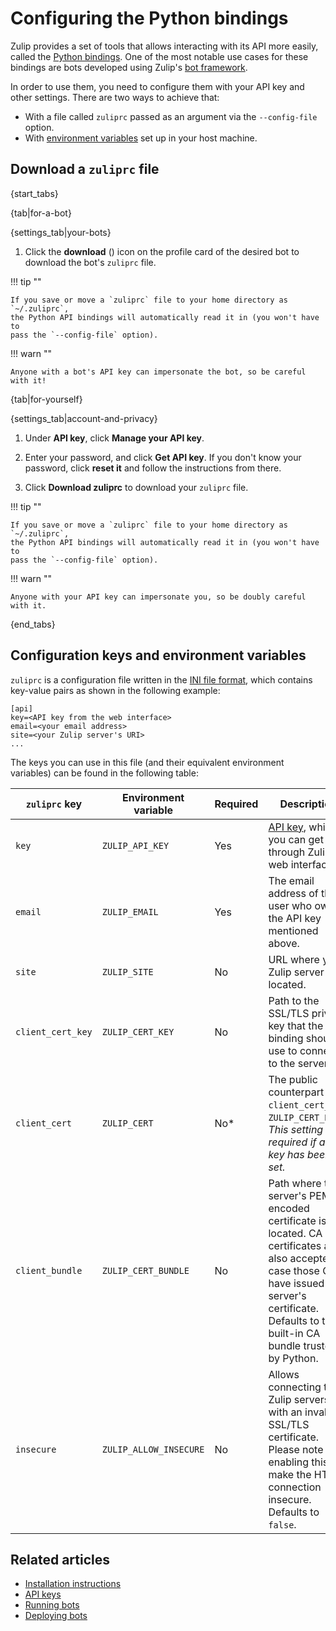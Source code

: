 # Configuring the Python bindings

Zulip provides a set of tools that allows interacting with its API more
easily, called the [Python bindings](https://pypi.python.org/pypi/zulip/).
One of the most notable use cases for these bindings are bots developed
using Zulip's [bot framework](/api/writing-bots).

In order to use them, you need to configure them with your API key and other
settings. There are two ways to achieve that:

 - With a file called `zuliprc` passed as an argument via the `--config-file`
   option.
 - With
   [environment variables](https://en.wikipedia.org/wiki/Environment_variable)
   set up in your host machine.

## Download a `zuliprc` file

{start_tabs}

{tab|for-a-bot}

{settings_tab|your-bots}

1. Click the **download** (<i class="fa fa-download"></i>) icon on the profile
   card of the desired bot to download the bot's `zuliprc` file.

!!! tip ""

    If you save or move a `zuliprc` file to your home directory as `~/.zuliprc`,
    the Python API bindings will automatically read it in (you won't have to
    pass the `--config-file` option).

!!! warn ""

    Anyone with a bot's API key can impersonate the bot, so be careful with it!

{tab|for-yourself}

{settings_tab|account-and-privacy}

1. Under **API key**, click **Manage your API key**.

1. Enter your password, and click **Get API key**. If you don't know your
   password, click **reset it** and follow the
   instructions from there.

1. Click **Download zuliprc** to download your `zuliprc` file.

!!! tip ""

    If you save or move a `zuliprc` file to your home directory as `~/.zuliprc`,
    the Python API bindings will automatically read it in (you won't have to
    pass the `--config-file` option).

!!! warn ""

    Anyone with your API key can impersonate you, so be doubly careful with it.

{end_tabs}

## Configuration keys and environment variables

`zuliprc` is a configuration file written in the
[INI file format](https://en.wikipedia.org/wiki/INI_file),
which contains key-value pairs as shown in the following example:

```
[api]
key=<API key from the web interface>
email=<your email address>
site=<your Zulip server's URI>
...
```

The keys you can use in this file (and their equivalent environment variables)
can be found in the following table:

<table class="table">
    <thead>
        <tr>
            <th><code>zuliprc</code> key</th>
            <th>Environment variable</th>
            <th>Required</th>
            <th>Description</th>
        </tr>
    </thead>
    <tr>
        <td><code>key</code></td>
        <td><code>ZULIP_API_KEY</code></td>
        <td>Yes</td>
        <td>
            <a href="/api/api-keys">API key</a>, which you can get through
            Zulip's web interface.
        </td>
    </tr>
    <tr>
        <td><code>email</code></td>
        <td><code>ZULIP_EMAIL</code></td>
        <td>Yes</td>
        <td>
            The email address of the user who owns the API key mentioned
            above.
        </td>
    </tr>
    <tr>
        <td><code>site</code></td>
        <td><code>ZULIP_SITE</code></td>
        <td>No</td>
        <td>
            URL where your Zulip server is located.
        </td>
    </tr>
    <tr>
        <td><code>client_cert_key</code></td>
        <td><code>ZULIP_CERT_KEY</code></td>
        <td>No</td>
        <td>
            Path to the SSL/TLS private key that the binding should use to
            connect to the server.
        </td>
    </tr>
    <tr>
        <td><code>client_cert</code></td>
        <td><code>ZULIP_CERT</code></td>
        <td>No*</td>
        <td>
            The public counterpart of <code>client_cert_key</code>/
            <code>ZULIP_CERT_KEY</code>. <i>This setting is required if a cert
            key has been set.</i>
        </td>
    </tr>
    <tr>
        <td><code>client_bundle</code></td>
        <td><code>ZULIP_CERT_BUNDLE</code></td>
        <td>No</td>
        <td>
            Path where the server's PEM-encoded certificate is located. CA
            certificates are also accepted, in case those CA's have issued the
            server's certificate. Defaults to the built-in CA bundle trusted
            by Python.
        </td>
    </tr>
    <tr>
        <td><code>insecure</code></td>
        <td><code>ZULIP_ALLOW_INSECURE</code></td>
        <td>No</td>
        <td>
            Allows connecting to Zulip servers with an invalid SSL/TLS
            certificate. Please note that enabling this will make the HTTPS
            connection insecure. Defaults to <code>false</code>.
        </td>
    </tr>
</table>

## Related articles

* [Installation instructions](/api/installation-instructions)
* [API keys](/api/api-keys)
* [Running bots](/api/running-bots)
* [Deploying bots](/api/deploying-bots)
